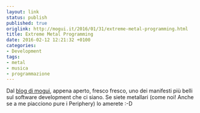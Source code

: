 ```yaml
---
layout: link
status: publish
published: true
origlink: http://mogui.it/2016/01/31/extreme-metal-programming.html
title: Extreme Metal Programming
date: 2016-02-12 12:21:32 +0100
categories:
- Development
tags:
- metal
- musica
- programmazione
---
```


Dal [blog di mogui](http://mogui.it), appena aperto, fresco fresco, uno dei manifesti più belli sul software development che ci siano. Se siete metallari (come noi! Anche se a me piacciono pure i Periphery) lo amerete :-D

